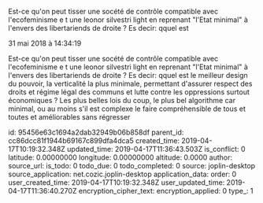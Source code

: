 Est-ce qu\'on peut tisser une socété de contrôle compatible avec l\'ecofeminisme e t une leonor silvestri light en reprenant \"l\'Etat minimal\" à l\'envers des libertariends de droite ? Es decir: qquel est

31 mai 2018 à 14:34:19

Est-ce qu\'on peut tisser une socété de contrôle compatible avec
l\'ecofeminisme e t une leonor silvestri light en reprenant \"l\'Etat
minimal\" à l\'envers des libertariends de droite ? Es decir: qquel est
le meilleur design du pouvoir, la verticalité la plus minimale,
permettant d\'assurer respect des droits et régime légal des communs et
lutte contre les oppressions surtout économiques ? Les plus belles lois
du coup, le plus bel algorithme car minimal, ou au moins s\'il est
complexe le faire compréhensible de tous et toutes et améliorables sans
régresser


id: 95456e63c1694a2dab32949b06b858df
parent_id: cc86dcc81f1944b69167c899dfa4dca5
created_time: 2019-04-17T10:19:32.348Z
updated_time: 2019-04-17T11:36:43.503Z
is_conflict: 0
latitude: 0.00000000
longitude: 0.00000000
altitude: 0.0000
author: 
source_url: 
is_todo: 0
todo_due: 0
todo_completed: 0
source: joplin-desktop
source_application: net.cozic.joplin-desktop
application_data: 
order: 0
user_created_time: 2019-04-17T10:19:32.348Z
user_updated_time: 2019-04-17T11:36:40.270Z
encryption_cipher_text: 
encryption_applied: 0
type_: 1